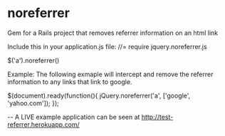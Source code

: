 noreferrer
==========

Gem for a Rails project that removes referrer information on an html link


Include this in your application.js file:
//= require jquery.noreferrer.js

$('a').noreferrer(<array of strings to be regex matched with link hrefs>)

Example:
The following exmaple will intercept and remove the referrer information to any links that link to google.

  $(document).ready(function(){
    jQuery.noreferrer('a', ['google', 'yahoo.com']);
  });

--
A LIVE example application can be seen at
http://test-referrer.herokuapp.com/